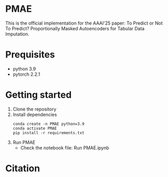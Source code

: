 # PMAE
This is the official implementation for the AAAI'25 paper: To Predict or Not To Predict? Proportionally Masked Autoencoders for Tabular Data Imputation.

# Prequisites
- python 3.9
- pytorch 2.2.1

# Getting started
1. Clone the repository
2. Install dependencies
   ```
   conda create -n PMAE python=3.9
   conda activate PMAE
   pip install -r requirements.txt
   ```
3. Run PMAE
   - Check the notebook file: Run PMAE.ipynb
  

# Citation
```
```
